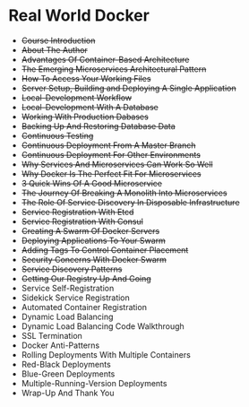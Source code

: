 # Real World Docker

- ~~Course Introduction~~
- ~~About The Author~~
- ~~Advantages Of Container-Based Architecture~~
- ~~The Emerging Microservices Architectural Pattern~~
- ~~How To Access Your Working Files~~
- ~~Server Setup, Building and Deploying A Single Application~~
- ~~Local-Development Workflow~~
- ~~Local-Development With A Database~~
- ~~Working With Production Dabases~~
- ~~Backing Up And Restoring Database Data~~
- ~~Continuous Testing~~
- ~~Continuous Deployment From A Master Branch~~
- ~~Continuous Deployment For Other Environments~~
- ~~Why Services And Microservices Can Work So Well~~
- ~~Why Docker Is The Perfect Fit For Microservices~~
- ~~3 Quick Wins Of A Good Microservice~~
- ~~The Journey Of Breaking A Monolith Into Microservices~~
- ~~The Role Of Service Discovery In Disposable Infrastructure~~
- ~~Service Registration With Etcd~~
- ~~Service Registration With Consul~~
- ~~Creating A Swarm Of Docker Servers~~
- ~~Deploying Applications To Your Swarm~~
- ~~Adding Tags To Control Container Placement~~
- ~~Security Concerns With Docker Swarm~~
- ~~Service Discovery Patterns~~
- ~~Getting Our Registry Up And Going~~
- Service Self-Registration
- Sidekick Service Registration
- Automated Container Registration
- Dynamic Load Balancing
- Dynamic Load Balancing Code Walkthrough
- SSL Termination
- Docker Anti-Patterns
- Rolling Deployments With Multiple Containers
- Red-Black Deployments
- Blue-Green Deployments
- Multiple-Running-Version Deployments
- Wrap-Up And Thank You

